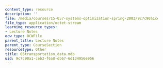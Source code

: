 ```yaml
---
content_type: resource
description: ''
file: /media/courses/15-057-systems-optimization-spring-2003/9c7c90a1ceb3f6a8db676d134956e956_03transportation_data.mdb
file_type: application/octet-stream
learning_resource_types:
- Lecture Notes
ocw_type: OCWFile
parent_title: Lecture Notes
parent_type: CourseSection
resourcetype: Other
title: 03transportation_data.mdb
uid: 9c7c90a1-ceb3-f6a8-db67-6d134956e956
---
```

